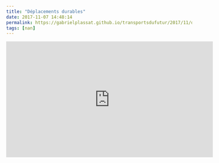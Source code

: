 ```yaml
---
title: "Déplacements durables"
date: 2017-11-07 14:48:14
permalink: https://gabrielplassat.github.io/transportsdufutur/2017/11/deplacements-durables.html
tags: [nan]
---
```


<iframe width="560" height="315" src="https://www.youtube.com/embed/StUyt5RxJhM" frameborder="0" allowfullscreen></iframe>
